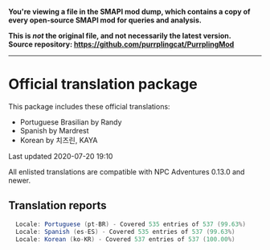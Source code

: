 **You're viewing a file in the SMAPI mod dump, which contains a copy of every open-source SMAPI mod
for queries and analysis.**

**This is _not_ the original file, and not necessarily the latest version.**  
**Source repository: https://github.com/purrplingcat/PurrplingMod**

----

# Official translation package

This package includes these official translations:

- Portuguese Brasilian by Randy
- Spanish by Mardrest
- Korean by 치즈린, KAYA

Last updated 2020-07-20 19:10

All enlisted translations are compatible with NPC Adventures 0.13.0 and newer.

## Translation reports

```cs
  Locale: Portuguese (pt-BR) - Covered 535 entries of 537 (99.63%)
  Locale: Spanish (es-ES) - Covered 535 entries of 537 (99.63%)
  Locale: Korean (ko-KR) - Covered 537 entries of 537 (100.00%)
```
